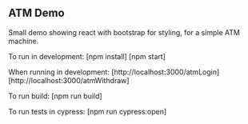 ## ATM Demo

Small demo showing react with bootstrap for styling, for a simple ATM machine.

To run in development: [npm install] [npm start]

When running in development: [http://localhost:3000/atmLogin] [http://localhost:3000/atmWithdraw]

To run build: [npm run build]

To run tests in cypress: [npm run cypress:open]

